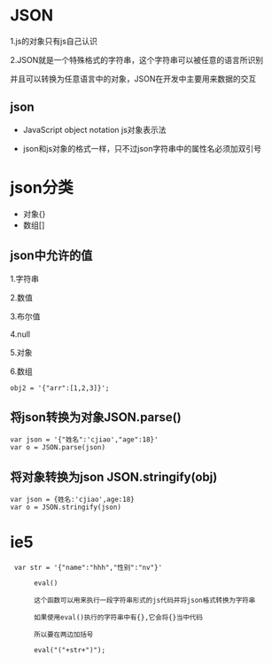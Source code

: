 # JSON

1.js的对象只有js自己认识

2.JSON就是一个特殊格式的字符串，这个字符串可以被任意的语言所识别

并且可以转换为任意语言中的对象，JSON在开发中主要用来数据的交互

## json

- JavaScript object notation js对象表示法

- json和js对象的格式一样，只不过json字符串中的属性名必须加双引号

# json分类

- 对象{}
- 数组[]

## json中允许的值

1.字符串

2.数值

3.布尔值

4.null

5.对象

6.数组

```
obj2 = '{"arr":[1,2,3]}';
```

## 将json转换为对象JSON.parse()



```
var json = '{"姓名":'cjiao',"age":18}'
var o = JSON.parse(json)
```



## 将对象转换为json  JSON.stringify(obj)

```
var json = {姓名:'cjiao',age:18}
var o = JSON.stringify(json)
```

# ie5

```
 var str = '{"name":"hhh","性别":"nv"}'

​      eval()

​      这个函数可以用来执行一段字符串形式的js代码并将json格式转换为字符串

​      如果使用eval()执行的字符串中有{},它会将{}当中代码

​      所以要在两边加括号

​      eval("("+str+")");
```

